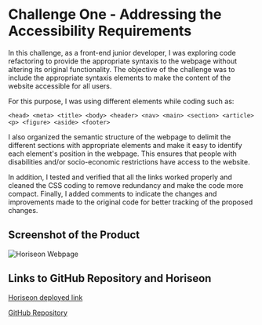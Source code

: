# Challenge One - Addressing the Accessibility Requirements

In this challenge, as a front-end junior developer, I was exploring code refactoring to provide the appropriate syntaxis to the webpage without altering its original functionality. The objective of the challenge was to include the appropriate syntaxis elements to make the content of the website accessible for all users.

For this purpose, I was using different elements while coding such as:

```<head> <meta> <title> <body> <header> <nav> <main> <section> <article> <p> <figure> <aside> <footer>```

I also organized the semantic structure of the webpage to delimit the different sections with appropriate elements and make it easy to identify each element's position in the webpage. This ensures that people with disabilities and/or socio-economic restrictions have access to the website.

In addition, I tested and verified that all the links worked properly and cleaned the CSS coding to remove redundancy and make the code more compact. Finally, I added comments to indicate the changes and improvements made to the original code for better tracking of the proposed changes.


## Screenshot of the Product

![Horiseon Webpage](./assets/images/website_screen_shot.jpg)


## Links to GitHub Repository and Horiseon

[Horiseon deployed link](https://alexjcturbo.github.io/challenge_one/)

[GitHub Repository](https://github.com/AlexJCturbo/challenge_one)
